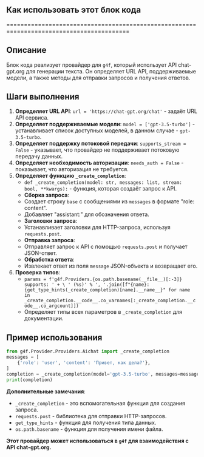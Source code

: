 ## Как использовать этот блок кода
=========================================================================================

Описание
-------------------------
Блок кода реализует провайдер для `g4f`, который использует API chat-gpt.org для генерации текста. Он определяет URL API, поддерживаемые модели, а также методы для отправки запросов и получения ответов.

Шаги выполнения
-------------------------
1. **Определяет URL API**:  `url = 'https://chat-gpt.org/chat'` -  задаёт  URL API сервиса.
2. **Определяет поддерживаемые модели**: `model = ['gpt-3.5-turbo']` - устанавливает список доступных моделей, в данном случае - `gpt-3.5-turbo`.
3. **Определяет поддержку потоковой передачи**: `supports_stream = False` - указывает, что провайдер не поддерживает потоковую передачу данных.
4. **Определяет необходимость авторизации**: `needs_auth = False` -  показывает, что авторизация не требуется.
5. **Определяет функцию `_create_completion`**:  
   -  `def _create_completion(model: str, messages: list, stream: bool, **kwargs):`  -  функция, которая создаёт запрос к API.
   -  **Сборка запроса**:   
     -  Создает строку `base` с сообщениями из `messages` в формате "role: content".
     -  Добавляет  "assistant:" для обозначения ответа.
   -  **Заголовки запроса**:  
     -  Устанавливает заголовки для HTTP-запроса, используя  `requests.post`.
   -  **Отправка запроса**: 
     -  Отправляет запрос к API с помощью `requests.post` и получает JSON-ответ.
   -  **Обработка ответа**: 
     -  Извлекает ответ из поля `message`  JSON-объекта и  возвращает его.
6. **Проверка типов**:
   -  `params = f'g4f.Providers.{os.path.basename(__file__)[:-3]} supports: ' + \
    ' (%s)' % ', '.join([f"{name}: {get_type_hints(_create_completion)[name].__name__}" for name in _create_completion.__code__.co_varnames[:_create_completion.__code__.co_argcount]])`
   -  Определяет типы всех параметров в `_create_completion` для документации.

Пример использования
-------------------------

```python
from g4f.Provider.Providers.Aichat import _create_completion
messages = [
    {'role': 'user', 'content': 'Привет, как дела?'},
]
completion = _create_completion(model='gpt-3.5-turbo', messages=messages, stream=False)
print(completion) 
```

**Дополнительные замечания**:

-  `_create_completion`  -  это вспомогательная функция для создания запроса.
-  `requests.post`  -  библиотека для отправки HTTP-запросов. 
-  `get_type_hints` -  функция для получения типа данных.
-  `os.path.basename` -  функция для получения имени файла.

**Этот провайдер может использоваться в `g4f` для взаимодействия с API chat-gpt.org.**